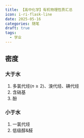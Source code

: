 ```yaml
---
title: 【高中化学】有机物理性质汇总
icon: i-ri-flask-line
date: 2025-05-16
categories: 随笔
draft: true
tags:
  - 学业
---
```


## 密度

### 大于水

1. 多氯代烃($n\ge 2$)、溴代烃、碘代烃
2. 含硝基
3. 酚

### 小于水

1. 一氯代烃
2. 低级醇&醛
